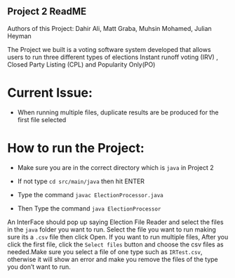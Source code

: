 ## Project 2 ReadME

Authors of this Project: Dahir Ali, Matt Graba, Muhsin Mohamed, Julian Heyman


The Project we built is a voting software system developed that allows users to run three different types of elections
Instant runoff voting (IRV) , Closed Party Listing (CPL) and Popularity Only(PO)

# Current Issue:
  - When running multiple files, duplicate results are be produced for the first file selected
  
# How to run the Project: 

  -  Make sure you are in the correct directory which is ```java``` in Project 2 
   
  -  If not type ```cd src/main/java``` then hit ENTER
	 
  -  Type the command  ```javac ElectionProcessor.java```
   
  -  Then Type the command ```java ElectionProcessor```
   
    
An InterFace should pop up saying Election File Reader and select the files in the ```java``` folder you want to run. Select the file you want to run making sure its a ```.csv``` file then click Open. If you want to run multiple files, After you click the first file, click the ```Select files``` button and choose the csv files as needed.Make sure you select a file of one type such as ```IRTest.csv```, otherwise it will show an error and make you remove the files of the type you don’t want to run.
